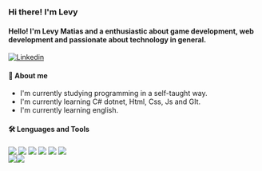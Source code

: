 ### Hi there! I'm Levy 

#### Hello! I'm Levy Matias and a enthusiastic about game development, web development and passionate about technology in general.



[![Linkedin](https://img.shields.io/badge/LinkedIn-0077B5?style=for-the-badge&logo=linkedin&logoColor=white)](https://www.linkedin.com/in/levy-matias-439817219/)



#### 👦 About me

- I'm currently studying programming in a self-taught way.
- I'm currently learning C# dotnet, Html, Css, Js and GIt.
- I'm currently learning english.



#### 🛠️ Lenguages and Tools

<div style= "display: inline-block">
    <img align= "center" src="https://img.shields.io/badge/C%23-239120?style=for-the-badge&logo=c-sharp&logoColor=white"/>
    <img align= "center" src="https://img.shields.io/badge/HTML5-E34F26?style=for-the-badge&logo=html5&logoColor=white"/>
    <img align= "center" src="https://img.shields.io/badge/CSS3-1572B6?style=for-the-badge&logo=css3&logoColor=white"/>
    <img align= "center" src="https://img.shields.io/badge/git-%23F05033.svg?style=for-the-badge&logo=git&logoColor=white"/>
    <img align= "center" src="https://img.shields.io/badge/Visual%20Studio%20Code-0078d7.svg?style=for-the-badge&logo=visual-studio-code&logoColor=white"/>
    <img align= "center" src="https://img.shields.io/badge/Visual%20Studio-5C2D91.svg?style=for-the-badge&logo=visual-studio&logoColor=white"/>
</div>



<div style="display: flex"></br>
     <img src="https://github-readme-stats.vercel.app/api?username=LevyMatias&show_icons=true&theme=merko"/>
    <img src="https://github-readme-stats.vercel.app/api/top-langs/?username=LevyMatias&layout=compact&theme=merko"/>
</div>

